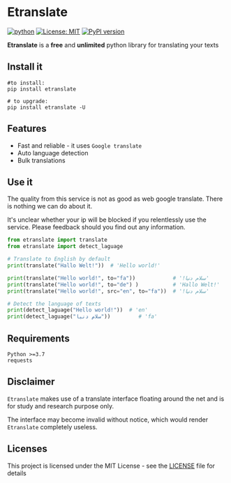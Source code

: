 # Etranslate

[![python](https://img.shields.io/static/v1?label=python+&message=3.7%2B&color=blue)](https://img.shields.io/static/v1?label=python+&message=3.7%2B&color=blue) [![License: MIT](https://img.shields.io/badge/License-MIT-yellow.svg)](https://opensource.org/licenses/MIT) [![PyPI version](https://badge.fury.io/py/etranslate.svg)](https://badge.fury.io/py/etranslate)

**Etranslate** is a **free** and **unlimited** python library for translating your texts 

## Install it

```shell
#to install:
pip install etranslate

# to upgrade:
pip install etranslate -U

```

## Features
-  Fast and reliable - it uses `Google translate`
-  Auto language detection
-  Bulk translations


## Use it

The quality from this service is not as good as web google translate. There is nothing we can do about it.

It's unclear whether your ip will be blocked if you relentlessly use the service. Please feedback should you find out any information.

```python
from etranslate import translate
from etranslate import detect_laguage

# Translate to English by default
print(translate("Hallo Welt!"))  # 'Hello world!'

print(translate("Hello world!", to="fa"))            # '!سلام دنیا'
print(translate("Hello world!", to="de") )           # 'Hallo Welt!'
print(translate("Hello world!", src="en", to="fa"))  # '!سلام دنیا'

# Detect the language of texts
print(detect_laguage("Hello world!"))  # 'en'
print(detect_laguage("سلام دنیا"))         # 'fa'
```

## Requirements

```
Python >=3.7
requests
```


## Disclaimer

``Etranslate`` makes use of a translate interface floating around the net and is for study and research purpose only.

 The interface may become invalid without notice, which would render ``Etranslate`` completely useless.

## Licenses

This project is licensed under the MIT License - see the [LICENSE](https://github.com/ixabolfazl/etranslate/LICENSE) file for details
